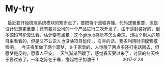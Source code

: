# My-try
   最近要开始梳理系统模块的知识点了，要把每个流程弄懂，代码逻辑重要，但是设计思想更重要；还有要对公司的一个产品进行二次开发了，由于是封装好的，很多源码可能没法看，估计要有点晕；这个github感觉不怎么会玩，想拉个别人的项目来看看的，但是又不认识人也没啥项目能传，，有空的话，我多利用时间摸索摸索吧。
   今天夜里做了两个噩梦，关于家里的，人惊醒了两点多还打电话回去，但愿梦是反的，愿家人平安。
   天气渐渐回暖了，感觉春天要过来了，讨厌的冬天终于要过去了。一年之际在于春，撸起袖子加油干！                   2017-2.28
